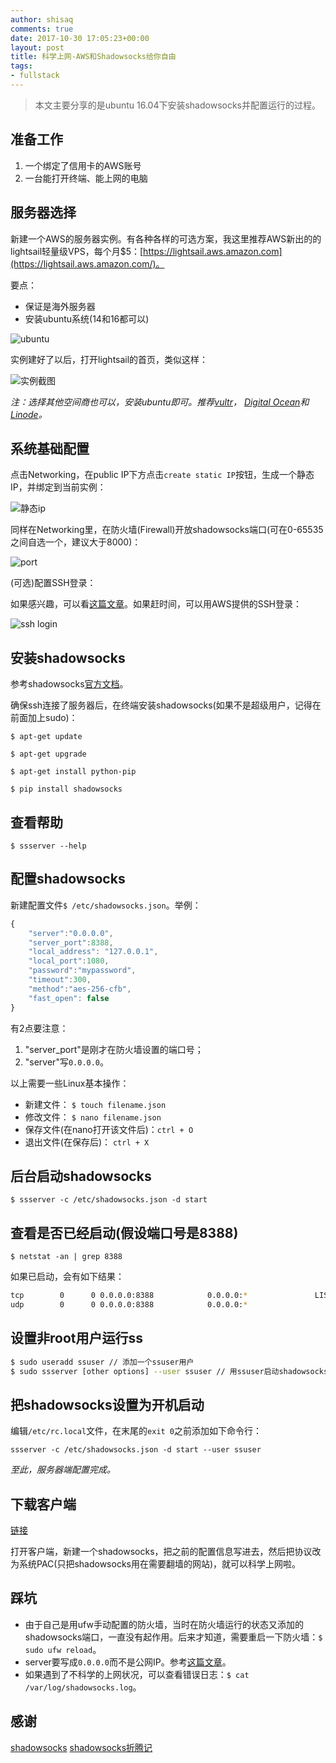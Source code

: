 ```yaml
---
author: shisaq
comments: true
date: 2017-10-30 17:05:23+00:00
layout: post
title: 科学上网-AWS和Shadowsocks给你自由
tags:
- fullstack
---
```


> 本文主要分享的是ubuntu 16.04下安装shadowsocks并配置运行的过程。

## 准备工作

1. 一个绑定了信用卡的AWS账号
2. 一台能打开终端、能上网的电脑

## 服务器选择

新建一个AWS的服务器实例。有各种各样的可选方案，我这里推荐AWS新出的的lightsail轻量级VPS，每个月$5：[https://lightsail.aws.amazon.com](https://lightsail.aws.amazon.com/)。

要点：

 * 保证是海外服务器
 * 安装ubuntu系统(14和16都可以)

![ubuntu](https://i.loli.net/2017/11/01/59f912ff110a3.png)

实例建好了以后，打开lightsail的首页，类似这样：

![实例截图](https://i.loli.net/2017/11/01/59f90f9bd2e3e.png)

_注：选择其他空间商也可以，安装ubuntu即可。推荐[vultr](https://www.vultr.com/?ref=7244667)， [Digital Ocean](https://www.digitalocean.com/)和[Linode](https://www.linode.com/)。_

## 系统基础配置

点击Networking，在public IP下方点击`create static IP`按钮，生成一个静态IP，并绑定到当前实例：

![静态ip](https://i.loli.net/2017/11/01/59f913388def0.png)

同样在Networking里，在防火墙(Firewall)开放shadowsocks端口(可在0-65535之间自选一个，建议大于8000)：

![port](https://i.loli.net/2017/11/01/59f91445e754f.png)

(可选)配置SSH登录：

如果感兴趣，可以看[这篇文章](https://shisaq.github.io/fullstack/2017/09/14/how-to-setup-cpanel-ssh.html)。如果赶时间，可以用AWS提供的SSH登录：

![ssh login](https://i.loli.net/2017/11/01/59f9162890265.png)

## 安装shadowsocks

参考shadowsocks[官方文档](https://github.com/shadowsocks/shadowsocks/wiki/Shadowsocks-%E4%BD%BF%E7%94%A8%E8%AF%B4%E6%98%8E)。

确保ssh连接了服务器后，在终端安装shadowsocks(如果不是超级用户，记得在前面加上sudo)：

`$ apt-get update`

`$ apt-get upgrade`

`$ apt-get install python-pip`

`$ pip install shadowsocks`

## 查看帮助

`$ ssserver --help`

## 配置shadowsocks

新建配置文件`$ /etc/shadowsocks.json`。举例：

```javascript
{
    "server":"0.0.0.0",
    "server_port":8388,
    "local_address": "127.0.0.1",
    "local_port":1080,
    "password":"mypassword",
    "timeout":300,
    "method":"aes-256-cfb",
    "fast_open": false
}
```

有2点要注意：

1. "server_port"是刚才在防火墙设置的端口号；
2. "server"写`0.0.0.0`。

以上需要一些Linux基本操作：

 * 新建文件： `$ touch filename.json`
 * 修改文件： `$ nano filename.json`
 * 保存文件(在nano打开该文件后)：`ctrl + O`
 * 退出文件(在保存后)： `ctrl + X`

## 后台启动shadowsocks

`$ ssserver -c /etc/shadowsocks.json -d start`

## 查看是否已经启动(假设端口号是8388)

`$ netstat -an | grep 8388`

如果已启动，会有如下结果：

```bash
tcp        0      0 0.0.0.0:8388            0.0.0.0:*               LISTEN
udp        0      0 0.0.0.0:8388            0.0.0.0:*
```

## 设置非root用户运行ss

```bash
$ sudo useradd ssuser // 添加一个ssuser用户
$ sudo ssserver [other options] --user ssuser // 用ssuser启动shadowsocks
```

## 把shadowsocks设置为开机启动

编辑`/etc/rc.local`文件，在末尾的`exit 0`之前添加如下命令行：

`ssserver -c /etc/shadowsocks.json -d start --user ssuser`

*至此，服务器端配置完成。*

## 下载客户端

[链接](https://sourceforge.net/projects/shadowsocksgui/files/dist/)

打开客户端，新建一个shadowsocks，把之前的配置信息写进去，然后把协议改为系统PAC(只把shadowsocks用在需要翻墙的网站)，就可以科学上网啦。

## 踩坑

* 由于自己是用ufw手动配置的防火墙，当时在防火墙运行的状态又添加的shadowsocks端口，一直没有起作用。后来才知道，需要重启一下防火墙：`$ sudo ufw reload`。
* server要写成`0.0.0.0`而不是公网IP。参考[这篇文章](https://github.com/shadowsocks/shadowsocks/issues/298)。
* 如果遇到了不科学的上网状况，可以查看错误日志：`$ cat /var/log/shadowsocks.log`。

## 感谢

[shadowsocks](https://shadowsocks.org/)
[shadowsocks折腾记](https://thief.one/2017/02/22/Shadowsocks%E6%8A%98%E8%85%BE%E8%AE%B0/)

